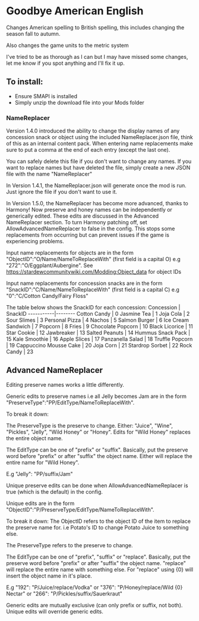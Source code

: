 # Goodbye American English #

Changes American spelling to British spelling, this includes changing the season fall to autumn.

Also changes the game units to the metric system

I've tried to be as thorough as I can but I may have missed some changes, let me know if you spot anything and I'll fix it up.

## To install: ##
- Ensure SMAPI is installed
- Simply unzip the download file into your Mods folder

### NameReplacer ###
Version 1.4.0 introduced the ability to change the display names of any concession snack or object using the included NameReplacer.json file, think of this as an internal content pack. When entering name replacements make sure to put a comma at the end of each entry (except the last one). 

You can safely delete this file if you don't want to change any names. If you want to replace names but have deleted the file, simply create a new JSON file with the name "NameReplacer"

In Version 1.4.1, the NameReplacer.json will generate once the mod is run. Just ignore the file if you don't want to use it.

In Version 1.5.0, the NameReplacer has become more advanced, thanks to Harmony! Now preserve and honey names can be independently or generically edited. These edits are discussed in the Advanced NameReplacer section. To turn Harmony patching off, set AllowAdvancedNameReplacer to false in the config. This stops some replacements from occurring but can prevent issues if the game is experiencing problems.

Input name replacements for objects are in the form "ObjectID":"O/Name/NameToReplaceWith" (first field is a capital O) e.g "272":"O/Eggplant/Aubergine". See https://stardewcommunitywiki.com/Modding:Object_data for object IDs

Input name replacements for concession snacks are in the form "SnackID":"C/Name/NameToReplaceWith" (first field is a capital C) e.g "0":"C/Cotton Candy/Fairy Floss"

The table below shows the SnackID for each concession:
Concession | SnackID
-----------|--------
Cotton Candy | 0
Jasmine Tea | 1
Joja Cola | 2
Sour Slimes | 3
Personal Pizza | 4
Nachos | 5
Salmon Burger | 6
Ice Cream Sandwich | 7
Popcorn | 8
Fries | 9
Chocolate Popcorn | 10
Black Licorice | 11
Star Cookie | 12
Jawbreaker | 13
Salted Peanuts | 14
Hummus Snack Pack | 15
Kale Smoothie | 16
Apple Slices | 17
Panzanella Salad | 18
Truffle Popcorn | 19
Cappuccino Mousse Cake | 20
Joja Corn | 21
Stardrop Sorbet | 22
Rock Candy | 23

## Advanced NameReplacer ##

Editing preserve names works a little differently.

Generic edits to preserve names i.e all Jelly becomes Jam are in the form "PreserveType":"PP/EditType/NameToReplaceWith".

To break it down:

The PreserveType is the preserve to change. Either: "Juice", "Wine", "Pickles", "Jelly", "Wild Honey" or "Honey". Edits for "Wild Honey" replaces the entire object name.

The EditType can be one of "prefix" or "suffix". Basically, put the preserve word before "prefix" or after "suffix" the object name. Either will replace the entire name for "Wild Honey".

E.g "Jelly": "PP/suffix/Jam"

Unique preserve edits can be done when AllowAdvancedNameReplacer is true (which is the default) in the config. 

Unique edits are in the form "ObjectID":"P/PreserveType/EditType/NameToReplaceWith".

To break it down:
The ObjectID refers to the object ID of the item to replace the preserve name for. i.e Potato's ID to change Potato Juice to something else.

The PreserveType refers to the preserve to change.

The EditType can be one of "prefix", "suffix" or "replace". Basically, put the preserve word before "prefix" or after "suffix" the object name. "replace" will replace the entire name with something else. For "replace" using {0} will insert the object name in it's place.

E.g "192": "P/Juice/replace/Vodka" or "376": "P/Honey/replace/Wild {0} Nectar" or "266": "P/Pickles/suffix/Sauerkraut"

Generic  edits are mutually exclusive (can only prefix or suffix, not both). Unique edits will override generic edits.



